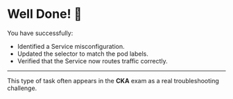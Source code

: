 # Well Done! 🎉

You have successfully:
- Identified a Service misconfiguration.
- Updated the selector to match the pod labels.
- Verified that the Service now routes traffic correctly.

---

This type of task often appears in the **CKA** exam as a real troubleshooting challenge.
